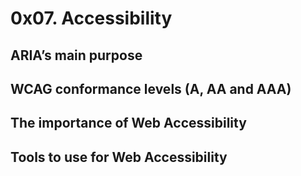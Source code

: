 # 0x07. Accessibility

## ARIA’s main purpose
## WCAG conformance levels (A, AA and AAA)
## The importance of Web Accessibility
## Tools to use for Web Accessibility